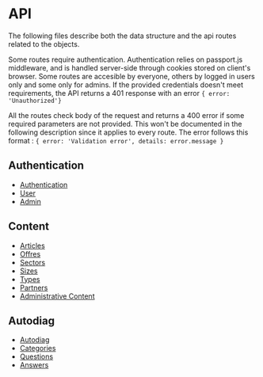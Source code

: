 # API

The following files describe both the data structure and the api routes related to the objects.

Some routes require authentication. Authentication relies on passport.js middleware, and is handled server-side through cookies stored on client's browser. Some routes are accesible by everyone, others by logged in users only and some only for admins. If the provided credentials doesn't meet requirements, the API returns a 401 response with an error `{ error: 'Unauthorized'}`

All the routes check body of the request and returns a 400 error if some required parameters are not provided. This won't be documented in the following description since it applies to every route. The error follows this format : `{ error: 'Validation error', details: error.message }`

##  Authentication

- [Authentication](../documentation/authentication/authentication.md)
- [User](../documentation/authentication/user.md)
- [Admin](../documentation/authentication/admin.md)

##  Content

- [Articles](../documentation/content/articles.md)
- [Offres](../documentation/content/offres.md)
- [Sectors](../documentation/content/sectors.md)
- [Sizes](../documentation/content/sizes.md)
- [Types](../documentation/content/types.md)
- [Partners](../documentation/content/partners.md)
- [Administrative Content](../documentation/content/administrative.md)

## Autodiag

- [Autodiag](../documentation/autodiag/autodiag.md)
- [Categories](../documentation/autodiag/categories.md)
- [Questions](../documentation/autodiag/questions.md)
- [Answers](../documentation/autodiag/answers.md)
















